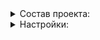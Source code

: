 <details><summary>Состав проекта:</summary>

    ├── .gitlab-ci.yml
    ├── README.md     
    ├── deploy
    │   └── helm
    │       ├── Chart.yaml
    │       ├── conf
    │       │   ├── corp
    │       │   │   ├── modules.yaml    
    │       │   │   ├── rules.yaml
    │       │   │   ├── config.yaml
    │       │   │   └── values.yaml
    │       │   ├── cpm
    │       │   │   ├── modules.yaml
    │       │   │   ├── rules.yaml
    │       │   │   ├── config.yaml
    │       │   │   └── values.yaml
    │       │   ├── cpm-dev
    │       │   │   ├── modules.yaml
    │       │   │   ├── rules.yaml
    │       │   │   ├── config.yaml
    │       │   │   └── values.yaml
    │       │   ├── sirius
    │       │   │   ├── modules.yaml
    │       │   │   ├── rules.yaml
    │       │   │   ├── config.yaml
    │       │   │   └── values.yaml
    │       │   └── univ
    │       │       ├── modules.yaml
    │       │       ├── rules.yaml
    │       │       ├── config.yaml
    │       │       └── values.yaml
    │       ├── templates
    │       │   ├── _helpers.tpl
    │       │   ├── config.yaml
    │       │   ├── deployment.yaml
    │       │   ├── modules.yaml
    │       │   ├── podsecuritypolicy.yaml
    │       │   ├── role.yaml
    │       │   ├── rolebinding.yaml
    │       │   ├── rules.yaml
    │       │   ├── secret.yaml
    │       │   └── serviceaccount.yaml
    │       └── values.yaml
    └── scripts
        └── helm_deploy_and_wait.sh
</details>

<details><summary>Настройки:</summary>

  - Настройка параметров: `conf/${CLUSTER_NAME}/values.yaml`
  - Настройка конфига: `conf/${CLUSTER_NAME}/config.yaml`
  - Настройка правил: `conf/${CLUSTER_NAME}/rules.yaml`
  - Настройка модулей: `conf/${CLUSTER_NAME}/modules.yaml`
</details>